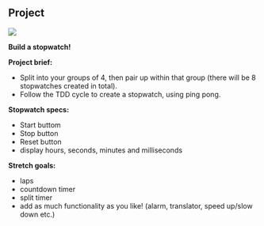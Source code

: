 ## Project

![](http://www.vbtutor.net/VB_Sample/stopwa1.jpg)

**Build a stopwatch!**

**Project brief:**
- Split into your groups of 4, then pair up within that group (there will be 8 stopwatches created in total).
- Follow the TDD cycle to create a stopwatch, using ping pong.

**Stopwatch specs:**
- Start buttom
- Stop button
- Reset button
- display hours, seconds, minutes and milliseconds

**Stretch goals:**
- laps
- countdown timer
- split timer
- add as much functionality as you like! (alarm, translator, speed up/slow down etc.)
